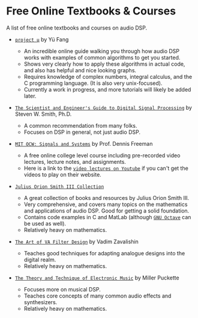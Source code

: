 # Free Online Textbooks & Courses
A list of free online textbooks and courses on audio DSP.

- [`project μ`] by Yü Fang
  - An incredible online guide walking you through how audio DSP works with examples of common algorithms to get you started.
  - Shows very clearly how to apply these algorithms in actual code, and also has helpful and nice looking graphs.
  - Requires knowledge of complex numbers, integral calculus, and the C programming language. (It is also very unix-focused).
  - Currently a work in progress, and more tutorials will likely be added later.

- [`The Scientist and Engineer's Guide to Digital Signal Processing`] by Steven W. Smith, Ph.D.
  - A common recommendation from many folks.
  - Focuses on DSP in general, not just audio DSP.

- [`MIT OCW: Signals and Systems`] by Prof. Dennis Freeman 
  - A free online college level course including pre-recorded video lectures, lecture notes, and assignments.
  - Here is a link to the [`video lectures on Youtube`](https://www.youtube.com/playlist?list=PLUl4u3cNGP61kdPAOC7CzFjJZ8f1eMUxs) if you can't get the videos to play on their website.

- [`Julius Orion Smith III Collection`]
  - A great collection of books and resources by Julius Orion Smith III.
  - Very comprehensive, and covers many topics on the mathematics and applications of audio DSP. Good for getting a solid foundation.
  - Contains code examples in C and MatLab (although [`GNU Octave`] can be used as well).
  - Relatively heavy on mathematics.

- [`The Art of VA Filter Design`] by Vadim Zavalishin
  - Teaches good techniques for adapting analogue designs into the digital realm.
  - Relatively heavy on mathematics.

- [`The Theory and Technique of Electronic Music`] by Miller Puckette
  - Focuses more on musical DSP.
  - Teaches core concepts of many common audio effects and synthesizers.
  - Relatively heavy on mathematics.


[`project μ`]: https://mu.krj.st/
[`The Scientist and Engineer's Guide to Digital Signal Processing`]: http://www.dspguide.com/pdfbook.htm
[`Julius Orion Smith III Collection`]: https://ccrma.stanford.edu/~jos/
[`GNU Octave`]: https://www.gnu.org/software/octave/index
[`The Art of VA Filter Design`]: https://www.native-instruments.com/fileadmin/ni_media/downloads/pdf/VAFilterDesign_2.1.2.pdf
[`The Theory and Technique of Electronic Music`]: http://msp.ucsd.edu/techniques.htm
[`MIT OCW: Signals and Systems`]: https://ocw.mit.edu/courses/6-003-signals-and-systems-fall-2011/
